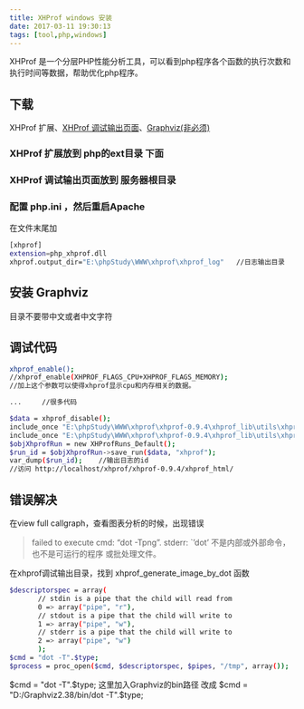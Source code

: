 ```yaml
---
title: XHProf windows 安装
date: 2017-03-11 19:30:13
tags: [tool,php,windows]
---
```

XHProf 是一个分层PHP性能分析工具，可以看到php程序各个函数的执行次数和执行时间等数据，帮助优化php程序。
<!-- more -->

## 下载
XHProf 扩展、[XHProf 调试输出页面](http://pecl.php.net/package/xhprof)、[Graphviz(非必须)](http://www.graphviz.org/Download_windows.php)

### XHProf 扩展放到 php的ext目录 下面
### XHProf 调试输出页面放到 服务器根目录
### 配置 php.ini ，然后重启Apache

在文件末尾加

``` bash
[xhprof]
extension=php_xhprof.dll
xhprof.output_dir="E:\phpStudy\WWW\xhprof\xhprof_log"	//日志输出目录
```

## 安装 Graphviz

目录不要带中文或者中文字符

## 调试代码

``` bash
xhprof_enable();
//xhprof_enable(XHPROF_FLAGS_CPU+XHPROF_FLAGS_MEMORY);
//加上这个参数可以使得xhprof显示cpu和内存相关的数据。

...		//很多代码

$data = xhprof_disable();
include_once "E:\phpStudy\WWW\xhprof\xhprof-0.9.4\xhprof_lib\utils\xhprof_lib.php";
include_once "E:\phpStudy\WWW\xhprof\xhprof-0.9.4\xhprof_lib\utils\xhprof_runs.php";
$objXhprofRun = new XHProfRuns_Default();
$run_id = $objXhprofRun->save_run($data, "xhprof");
var_dump($run_id);    //输出日志的id
//访问 http://localhost/xhprof/xhprof-0.9.4/xhprof_html/
```

## 错误解决

在view full callgraph，查看图表分析的时候，出现错误
>failed to execute cmd: “dot -Tpng”. stderr: `’dot’ 不是内部或外部命令，也不是可运行的程序 或批处理文件。

在xhprof调试输出目录，找到 xhprof_generate_image_by_dot 函数

``` bash
$descriptorspec = array(
       // stdin is a pipe that the child will read from
       0 => array("pipe", "r"),
       // stdout is a pipe that the child will write to
       1 => array("pipe", "w"),
       // stderr is a pipe that the child will write to
       2 => array("pipe", "w")
       );
$cmd = "dot -T".$type;
$process = proc_open($cmd, $descriptorspec, $pipes, "/tmp", array());
```

$cmd = "dot -T".$type; 这里加入Graphviz的bin路径 改成 $cmd = "D:/Graphviz2.38/bin/dot -T".$type;
